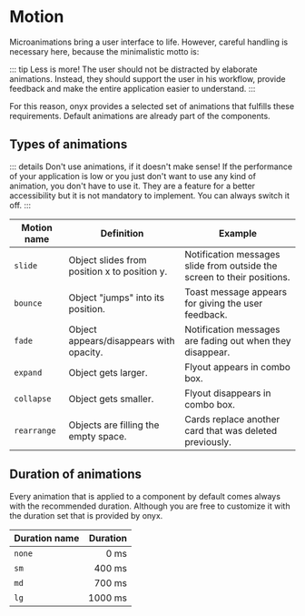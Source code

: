 # Motion

Microanimations bring a user interface to life. However, careful handling is necessary here, because the minimalistic motto is:

::: tip Less is more!
The user should not be distracted by elaborate animations. Instead, they should support the user in his workflow, provide feedback and make the entire application easier to understand.
:::

For this reason, onyx provides a selected set of animations that fulfills these requirements. Default animations are already part of the components.

## Types of animations

::: details Don't use animations, if it doesn't make sense!
If the performance of your application is low or you just don't want to use any kind of animation, you don't have to use it. They are a feature for a better accessibility but it is not mandatory to implement. You can always switch it off.
:::

| Motion name | Definition                                   | Example                                                                 |
| ----------- | -------------------------------------------- | ----------------------------------------------------------------------- |
| `slide`     | Object slides from position x to position y. | Notification messages slide from outside the screen to their positions. |
| `bounce`    | Object "jumps" into its position.            | Toast message appears for giving the user feedback.                     |
| `fade`      | Object appears/disappears with opacity.      | Notification messages are fading out when they disappear.               |
| `expand`    | Object gets larger.                          | Flyout appears in combo box.                                            |
| `collapse`  | Object gets smaller.                         | Flyout disappears in combo box.                                         |
| `rearrange` | Objects are filling the empty space.         | Cards replace another card that was deleted previously.                 |

## Duration of animations

Every animation that is applied to a component by default comes always with the recommended duration. Although you are free to customize it with the duration set that is provided by onyx.

| Duration name | Duration |
| ------------- | -------: |
| `none`        |     0 ms |
| `sm`          |   400 ms |
| `md`          |   700 ms |
| `lg`          |  1000 ms |
